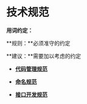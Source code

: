# 技术规范<a name="ZH-CN_TOPIC_0000001095956459"></a>

**用词约定：**

**规则：**必须准守的约定

**建议：**需要加以考虑的约定

-   **[代码管理规范](subsys-aiframework-tech-codemanage.md)**  

-   **[命名规范](subsys-aiframework-tech-name.md)**  

-   **[接口开发规范](subsys-aiframework-tech-interface.md)**  


